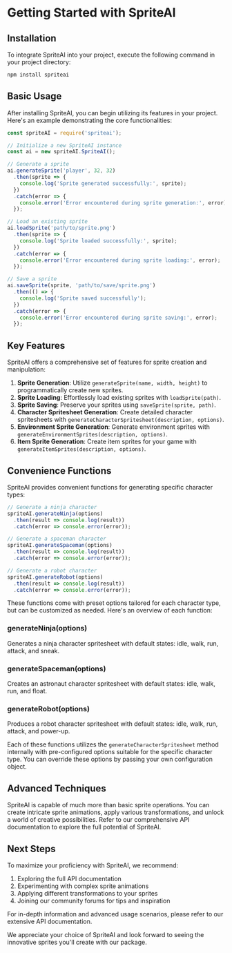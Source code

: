 # Getting Started with SpriteAI

## Installation

To integrate SpriteAI into your project, execute the following command in your project directory:

```bash
npm install spriteai
```

## Basic Usage

After installing SpriteAI, you can begin utilizing its features in your project. Here's an example demonstrating the core functionalities:

```javascript
const spriteAI = require('spriteai');

// Initialize a new SpriteAI instance
const ai = new spriteAI.SpriteAI();

// Generate a sprite
ai.generateSprite('player', 32, 32)
  .then(sprite => {
    console.log('Sprite generated successfully:', sprite);
  })
  .catch(error => {
    console.error('Error encountered during sprite generation:', error);
  });

// Load an existing sprite
ai.loadSprite('path/to/sprite.png')
  .then(sprite => {
    console.log('Sprite loaded successfully:', sprite);
  })
  .catch(error => {
    console.error('Error encountered during sprite loading:', error);
  });

// Save a sprite
ai.saveSprite(sprite, 'path/to/save/sprite.png')
  .then(() => {
    console.log('Sprite saved successfully');
  })
  .catch(error => {
    console.error('Error encountered during sprite saving:', error);
  });
```

## Key Features

SpriteAI offers a comprehensive set of features for sprite creation and manipulation:

1. **Sprite Generation**: Utilize `generateSprite(name, width, height)` to programmatically create new sprites.
2. **Sprite Loading**: Effortlessly load existing sprites with `loadSprite(path)`.
3. **Sprite Saving**: Preserve your sprites using `saveSprite(sprite, path)`.
4. **Character Spritesheet Generation**: Create detailed character spritesheets with `generateCharacterSpritesheet(description, options)`.
5. **Environment Sprite Generation**: Generate environment sprites with `generateEnvironmentSprites(description, options)`.
6. **Item Sprite Generation**: Create item sprites for your game with `generateItemSprites(description, options)`.

## Convenience Functions

SpriteAI provides convenient functions for generating specific character types:

```javascript
// Generate a ninja character
spriteAI.generateNinja(options)
  .then(result => console.log(result))
  .catch(error => console.error(error));

// Generate a spaceman character
spriteAI.generateSpaceman(options)
  .then(result => console.log(result))
  .catch(error => console.error(error));

// Generate a robot character
spriteAI.generateRobot(options)
  .then(result => console.log(result))
  .catch(error => console.error(error));
```

These functions come with preset options tailored for each character type, but can be customized as needed. Here's an overview of each function:

### generateNinja(options)

Generates a ninja character spritesheet with default states: idle, walk, run, attack, and sneak.

### generateSpaceman(options)

Creates an astronaut character spritesheet with default states: idle, walk, run, and float.

### generateRobot(options)

Produces a robot character spritesheet with default states: idle, walk, run, attack, and power-up.

Each of these functions utilizes the `generateCharacterSpritesheet` method internally with pre-configured options suitable for the specific character type. You can override these options by passing your own configuration object.

## Advanced Techniques

SpriteAI is capable of much more than basic sprite operations. You can create intricate sprite animations, apply various transformations, and unlock a world of creative possibilities. Refer to our comprehensive API documentation to explore the full potential of SpriteAI.

## Next Steps

To maximize your proficiency with SpriteAI, we recommend:

1. Exploring the full API documentation
2. Experimenting with complex sprite animations
3. Applying different transformations to your sprites
4. Joining our community forums for tips and inspiration

For in-depth information and advanced usage scenarios, please refer to our extensive API documentation.

We appreciate your choice of SpriteAI and look forward to seeing the innovative sprites you'll create with our package.
